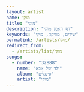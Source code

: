```yaml
---
layout: artist
name: מוקי
title: "מוקי"
description: "דף האמן מוקי"
keywords: "שירים, מוזיקה, מוקי"
permalink: /artists/מוקי/
redirect_from:
  - /artists/list/מוקי
songs:
  - number: "32888"
    name: "ילד של אבא"
    album: "סינגלים"
    artist: "מוקי"
---
```

